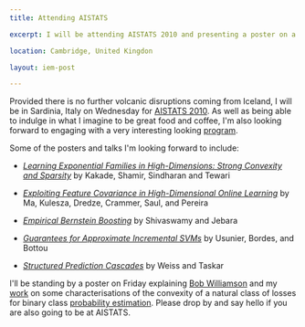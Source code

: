 ```yaml
---
title: Attending AISTATS

excerpt: I will be attending AISTATS 2010 and presenting a poster on a characterisation of the convexity of composite binary losses.

location: Cambridge, United Kingdon

layout: iem-post

---
```


Provided there is no further volcanic disruptions coming from Iceland, I will be in Sardinia, Italy on Wednesday for [AISTATS 2010][aistats]. As well as being able to indulge in what I imagine to be great food and coffee, I'm also looking forward to engaging with a very interesting looking [program][].

Some of the posters and talks I'm looking forward to include:

* _[Learning Exponential Families in High-Dimensions: Strong Convexity and Sparsity][kakade]_ by Kakade, Shamir, Sindharan and Tewari

* _[Exploiting Feature Covariance in High-Dimensional Online Learning][ma]_ by Ma, Kulesza, Dredze, Crammer, Saul, and Pereira

* _[Empirical Bernstein Boosting][jebara]_ by Shivaswamy and Jebara

* _[Guarantees for Approximate Incremental SVMs][bottou]_ by Usunier, Bordes, and Bottou

* _[Structured Prediction Cascades][taskar]_ by Weiss and Taskar

I'll be standing by a poster on Friday explaining [Bob Williamson][bob] and my [work][mine] on some characterisations of the convexity of a natural class of losses for binary class [probability estimation][probest]. Please drop by and say hello if you are also going to be at AISTATS.

[bob]: http://axiom.anu.edu.au/~williams/
[aistats]: http://www.aistats.org/
[program]: http://jmlr.csail.mit.edu/proceedings/papers/v9/
[kakade]: http://jmlr.csail.mit.edu/proceedings/papers/v9/kakade10a.html
[ma]: http://jmlr.csail.mit.edu/proceedings/papers/v9/ma10a.html
[jebara]: http://jmlr.csail.mit.edu/proceedings/papers/v9/shivaswamy10a.html
[bottou]: http://jmlr.csail.mit.edu/proceedings/papers/v9/usunier10a.html
[taskar]: http://jmlr.csail.mit.edu/proceedings/papers/v9/weiss10a.html
[mine]: http://jmlr.csail.mit.edu/proceedings/papers/v9/reid10a.html
[probest]: http://mark.reid.name/iem/proper-losses.html